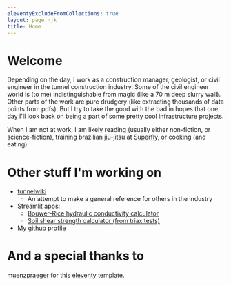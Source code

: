 ```yaml
---
eleventyExcludeFromCollections: true
layout: page.njk
title: Home
---
```


# Welcome

Depending on the day, I work as a construction manager, geologist, or civil engineer in the tunnel construction industry. Some of the civil engineer world is (to me) indistinguishable from magic (like a 70 m deep slurry wall). Other parts of the work are pure drudgery (like extracting thousands of data points from pdfs). But I try to take the good with the bad in hopes that one day I'll look back on being a part of some pretty cool infrastructure projects.

When I am not at work, I am likely reading (usually either non-fiction, or science-fiction), training brazilian jiu-jitsu at [Superfly](https://superflybjj.com/), or cooking (and eating).

# Other stuff I'm working on

- [tunnelwiki](https://tunnelwiki.org/)
  - An attempt to make a general reference for others in the industry
- Streamlit apps:
  - [Bouwer-Rice hydraulic conductivity calculator](https://bouwerrice.streamlit.app/)
  - [Soil shear strength calculator (from triax tests)](https://soilshearstrength.streamlit.app/)
- My [github](<https://github.com/konnerhorton>) profile








# And a special thanks to
[muenzpraeger](https://github.com/muenzpraeger/eleventy-chirpy-blog-template) for this [eleventy](https://www.11ty.dev/) template.
